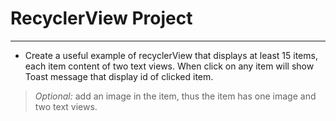 # RecyclerView Project
---
- Create a useful example of recyclerView 
  that displays at least 15 items,
  each item content of two text views.
  When click on any item will show Toast message that display
  id of clicked item.
> *Optional:* add an image in the item,
> thus the item has one image and two text views.
